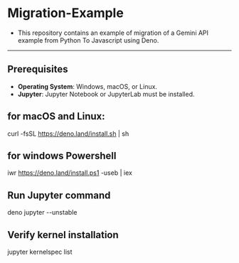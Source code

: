 # Migration-Example
- This repository contains an example of migration of a Gemini API example from Python To Javascript using Deno.
---

## Prerequisites
- **Operating System**: Windows, macOS, or Linux.
- **Jupyter**: Jupyter Notebook or JupyterLab must be installed.

## for macOS and Linux:
curl -fsSL https://deno.land/install.sh | sh

## for windows Powershell
iwr https://deno.land/install.ps1 -useb | iex

## Run Jupyter command
deno jupyter --unstable

## Verify kernel installation
jupyter kernelspec list

